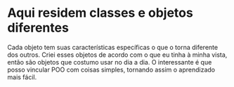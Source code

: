 # Aqui residem classes e objetos diferentes
Cada objeto tem suas características específicas o que o torna diferente dos outros.
Criei esses objetos de acordo com o que eu tinha à minha vista, então são objetos que costumo usar no dia a dia. O interessante é que posso vincular POO com coisas simples, tornando assim o aprendizado mais fácil.
